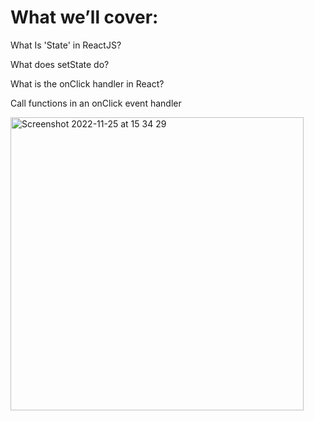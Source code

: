 # What we’ll cover:

What Is 'State' in ReactJS?

What does setState do?

What is the onClick handler in React?

Call functions in an onClick event handler

<img width="469" alt="Screenshot 2022-11-25 at 15 34 29" src="https://user-images.githubusercontent.com/32794343/203987855-351442a7-e149-4cd8-8e26-e87a60fcb303.png">
